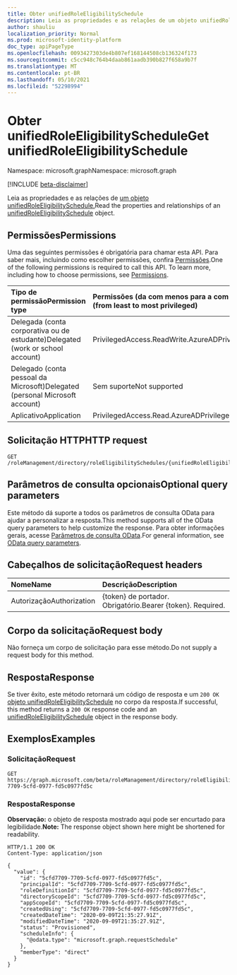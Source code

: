 ```yaml
---
title: Obter unifiedRoleEligibilitySchedule
description: Leia as propriedades e as relações de um objeto unifiedRoleEligibilitySchedule.
author: shauliu
localization_priority: Normal
ms.prod: microsoft-identity-platform
doc_type: apiPageType
ms.openlocfilehash: 0093427303de4b807ef168144508cb136324f173
ms.sourcegitcommit: c5cc948c764b4daab861aadb390b827f658a9b7f
ms.translationtype: MT
ms.contentlocale: pt-BR
ms.lasthandoff: 05/10/2021
ms.locfileid: "52298994"
---
```

# <a name="get-unifiedroleeligibilityschedule"></a><span data-ttu-id="a2f05-103">Obter unifiedRoleEligibilitySchedule</span><span class="sxs-lookup"><span data-stu-id="a2f05-103">Get unifiedRoleEligibilitySchedule</span></span>
<span data-ttu-id="a2f05-104">Namespace: microsoft.graph</span><span class="sxs-lookup"><span data-stu-id="a2f05-104">Namespace: microsoft.graph</span></span>

[!INCLUDE [beta-disclaimer](../../includes/beta-disclaimer.md)]

<span data-ttu-id="a2f05-105">Leia as propriedades e as relações de [um objeto unifiedRoleEligibilitySchedule.](../resources/unifiedroleeligibilityschedule.md)</span><span class="sxs-lookup"><span data-stu-id="a2f05-105">Read the properties and relationships of an [unifiedRoleEligibilitySchedule](../resources/unifiedroleeligibilityschedule.md) object.</span></span>

## <a name="permissions"></a><span data-ttu-id="a2f05-106">Permissões</span><span class="sxs-lookup"><span data-stu-id="a2f05-106">Permissions</span></span>
<span data-ttu-id="a2f05-p101">Uma das seguintes permissões é obrigatória para chamar esta API. Para saber mais, incluindo como escolher permissões, confira [Permissões](/graph/permissions-reference).</span><span class="sxs-lookup"><span data-stu-id="a2f05-p101">One of the following permissions is required to call this API. To learn more, including how to choose permissions, see [Permissions](/graph/permissions-reference).</span></span>

|<span data-ttu-id="a2f05-109">Tipo de permissão</span><span class="sxs-lookup"><span data-stu-id="a2f05-109">Permission type</span></span>|<span data-ttu-id="a2f05-110">Permissões (da com menos para a com mais privilégios)</span><span class="sxs-lookup"><span data-stu-id="a2f05-110">Permissions (from least to most privileged)</span></span>|
|:---|:---|
|<span data-ttu-id="a2f05-111">Delegada (conta corporativa ou de estudante)</span><span class="sxs-lookup"><span data-stu-id="a2f05-111">Delegated (work or school account)</span></span>|<span data-ttu-id="a2f05-112">PrivilegedAccess.ReadWrite.AzureAD</span><span class="sxs-lookup"><span data-stu-id="a2f05-112">PrivilegedAccess.ReadWrite.AzureAD</span></span>|
|<span data-ttu-id="a2f05-113">Delegado (conta pessoal da Microsoft)</span><span class="sxs-lookup"><span data-stu-id="a2f05-113">Delegated (personal Microsoft account)</span></span>|<span data-ttu-id="a2f05-114">Sem suporte</span><span class="sxs-lookup"><span data-stu-id="a2f05-114">Not supported</span></span>|
|<span data-ttu-id="a2f05-115">Aplicativo</span><span class="sxs-lookup"><span data-stu-id="a2f05-115">Application</span></span>|<span data-ttu-id="a2f05-116">PrivilegedAccess.Read.AzureAD</span><span class="sxs-lookup"><span data-stu-id="a2f05-116">PrivilegedAccess.Read.AzureAD</span></span>|

## <a name="http-request"></a><span data-ttu-id="a2f05-117">Solicitação HTTP</span><span class="sxs-lookup"><span data-stu-id="a2f05-117">HTTP request</span></span>

<!-- {
  "blockType": "ignored"
}
-->
``` http
GET /roleManagement/directory/roleEligibilitySchedules/{unifiedRoleEligibilitySchedulesId}
```

## <a name="optional-query-parameters"></a><span data-ttu-id="a2f05-118">Parâmetros de consulta opcionais</span><span class="sxs-lookup"><span data-stu-id="a2f05-118">Optional query parameters</span></span>
<span data-ttu-id="a2f05-119">Este método dá suporte a todos os parâmetros de consulta OData para ajudar a personalizar a resposta.</span><span class="sxs-lookup"><span data-stu-id="a2f05-119">This method supports all of the OData query parameters to help customize the response.</span></span> <span data-ttu-id="a2f05-120">Para obter informações gerais, acesse [Parâmetros de consulta OData](/graph/query-parameters).</span><span class="sxs-lookup"><span data-stu-id="a2f05-120">For general information, see [OData query parameters](/graph/query-parameters).</span></span>

## <a name="request-headers"></a><span data-ttu-id="a2f05-121">Cabeçalhos de solicitação</span><span class="sxs-lookup"><span data-stu-id="a2f05-121">Request headers</span></span>
|<span data-ttu-id="a2f05-122">Nome</span><span class="sxs-lookup"><span data-stu-id="a2f05-122">Name</span></span>|<span data-ttu-id="a2f05-123">Descrição</span><span class="sxs-lookup"><span data-stu-id="a2f05-123">Description</span></span>|
|:---|:---|
|<span data-ttu-id="a2f05-124">Autorização</span><span class="sxs-lookup"><span data-stu-id="a2f05-124">Authorization</span></span>|<span data-ttu-id="a2f05-p103">{token} de portador. Obrigatório.</span><span class="sxs-lookup"><span data-stu-id="a2f05-p103">Bearer {token}. Required.</span></span>|

## <a name="request-body"></a><span data-ttu-id="a2f05-127">Corpo da solicitação</span><span class="sxs-lookup"><span data-stu-id="a2f05-127">Request body</span></span>
<span data-ttu-id="a2f05-128">Não forneça um corpo de solicitação para esse método.</span><span class="sxs-lookup"><span data-stu-id="a2f05-128">Do not supply a request body for this method.</span></span>

## <a name="response"></a><span data-ttu-id="a2f05-129">Resposta</span><span class="sxs-lookup"><span data-stu-id="a2f05-129">Response</span></span>

<span data-ttu-id="a2f05-130">Se tiver êxito, este método retornará um código de resposta e um `200 OK` [objeto unifiedRoleEligibilitySchedule](../resources/unifiedroleeligibilityschedule.md) no corpo da resposta.</span><span class="sxs-lookup"><span data-stu-id="a2f05-130">If successful, this method returns a `200 OK` response code and an [unifiedRoleEligibilitySchedule](../resources/unifiedroleeligibilityschedule.md) object in the response body.</span></span>

## <a name="examples"></a><span data-ttu-id="a2f05-131">Exemplos</span><span class="sxs-lookup"><span data-stu-id="a2f05-131">Examples</span></span>

### <a name="request"></a><span data-ttu-id="a2f05-132">Solicitação</span><span class="sxs-lookup"><span data-stu-id="a2f05-132">Request</span></span>
<!-- {
  "blockType": "request",
  "name": "get_unifiedroleeligibilityschedule"
}
-->
``` http
GET https://graph.microsoft.com/beta/roleManagement/directory/roleEligibilitySchedules/5cfd7709-7709-5cfd-0977-fd5c0977fd5c
```


### <a name="response"></a><span data-ttu-id="a2f05-133">Resposta</span><span class="sxs-lookup"><span data-stu-id="a2f05-133">Response</span></span>
<span data-ttu-id="a2f05-134">**Observação:** o objeto de resposta mostrado aqui pode ser encurtado para legibilidade.</span><span class="sxs-lookup"><span data-stu-id="a2f05-134">**Note:** The response object shown here might be shortened for readability.</span></span>
<!-- {
  "blockType": "response",
  "truncated": true,
  "@odata.type": "microsoft.graph.unifiedRoleEligibilitySchedule"
}
-->
``` http
HTTP/1.1 200 OK
Content-Type: application/json

{
  "value": {
    "id": "5cfd7709-7709-5cfd-0977-fd5c0977fd5c",
    "principalId": "5cfd7709-7709-5cfd-0977-fd5c0977fd5c",
    "roleDefinitionId": "5cfd7709-7709-5cfd-0977-fd5c0977fd5c",
    "directoryScopeId": "5cfd7709-7709-5cfd-0977-fd5c0977fd5c",
    "appScopeId": "5cfd7709-7709-5cfd-0977-fd5c0977fd5c",
    "createdUsing": "5cfd7709-7709-5cfd-0977-fd5c0977fd5c",
    "createdDateTime": "2020-09-09T21:35:27.91Z",
    "modifiedDateTime": "2020-09-09T21:35:27.91Z",
    "status": "Provisioned",
    "scheduleInfo": {
      "@odata.type": "microsoft.graph.requestSchedule"
    },
    "memberType": "direct"
  }
}
```


